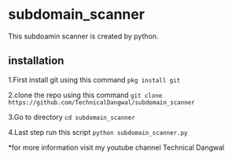 # subdomain_scanner

This subdoamin scanner is created by python.

## installation

1.First install git using this command `pkg install git`

2.clone the repo using this command `git clone https://github.com/TechnicalDangwal/subdomain_scanner`

3.Go to directory `cd subdomain_scanner`

4.Last step run this script `python subdomain_scanner.py `

*for more information visit my youtube channel Technical Dangwal
